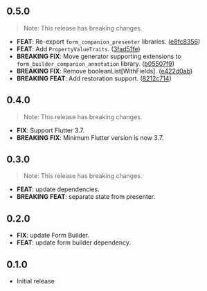 ## 0.5.0

> Note: This release has breaking changes.

 - **FEAT**: Re-export `form_companion_presenter` libraries. ([e8fc8356](https://github.com/yfakariya/form_companion_presenter/commit/e8fc8356bec0be53fe11dd744fa3de24735f2713))
 - **FEAT**: Add `PropertyValueTraits`. ([3fad51fe](https://github.com/yfakariya/form_companion_presenter/commit/3fad51fee636e217a6671b2ad3f79465d96ab2ae))
 - **BREAKING** **FIX**: Move generator supporting extensions to `form_builder_companion_annotation` library. ([b05507f9](https://github.com/yfakariya/form_companion_presenter/commit/b05507f987d95e5135b79704e551e4b61aff3f14))
 - **BREAKING** **FIX**: Remove booleanList[WithFields]. ([e422d0ab](https://github.com/yfakariya/form_companion_presenter/commit/e422d0abbc0d15fc9e52bb863e1fdb89f8ede1f8))
 - **BREAKING** **FEAT**: Add restoration support. ([8212c714](https://github.com/yfakariya/form_companion_presenter/commit/8212c71434199ee0d0cb16d4145b07e853cffb24))

## 0.4.0

> Note: This release has breaking changes.

 - **FIX**: Support Flutter 3.7.
 - **BREAKING** **FIX**: Minimum Flutter version is now 3.7.

## 0.3.0

> Note: This release has breaking changes.

 - **FEAT**: update dependencies.
 - **BREAKING** **FEAT**: separate state from presenter.

## 0.2.0

 - **FIX**: update Form Builder.
 - **FEAT**: update form builder dependency.

## 0.1.0

* Initial release
